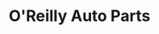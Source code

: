 ---
title: "O'Reilly Auto Parts"
url: /indianapolis/oreilly-auto-parts-north-arlington-avenue/
shop: car parts
---